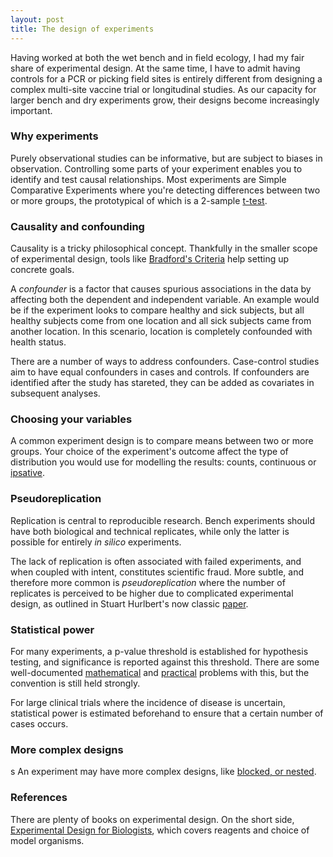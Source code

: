 ```yaml
---
layout: post
title: The design of experiments
---
```


Having worked at both the wet bench and in field ecology, I had my fair share of experimental design. At the same time, I have to admit having controls for a PCR or picking field sites is entirely different from designing a complex multi-site vaccine trial or longitudinal studies. As our capacity for larger bench and dry experiments grow, their designs become increasingly important.

### Why experiments

Purely observational studies can be informative, but are subject to biases in observation. Controlling some parts of your experiment enables you to identify and test causal relationships. Most experiments are Simple Comparative Experiments where you're detecting differences between two or more groups, the prototypical of which is a 2-sample [t-test](https://en.wikipedia.org/wiki/Student%27s_t-test).

### Causality and confounding

Causality is a tricky philosophical concept. Thankfully in the smaller scope of experimental design, tools like [Bradford's Criteria](https://en.wikipedia.org/wiki/Bradford_Hill_criteria) help setting up concrete goals.

A _confounder_ is a factor that causes spurious associations in the data by affecting both the dependent and independent variable. An example would be if the experiment looks to compare healthy and sick subjects, but all healthy subjects come from one location and all sick subjects came from another location. In this scenario, location is completely confounded with health status.

There are a number of ways to address confounders. Case-control studies aim to have equal confounders in cases and controls. If confounders are identified after the study has stareted, they can be added as covariates in subsequent analyses.

### Choosing your variables

A common experiment design is to compare means between two or more groups. Your choice of the experiment's outcome affect the type of distribution you would use for modelling the results: counts, continuous or [ipsative](https://en.wikipedia.org/wiki/Ipsative).

### Pseudoreplication

Replication is central to reproducible research. Bench experiments should have both biological and technical replicates, while only the latter is possible for entirely _in silico_ experiments.

The lack of replication is often associated with failed experiments, and when coupled with intent, constitutes scientific fraud. More subtle, and therefore more common is _pseudoreplication_ where the number of replicates is perceived to be higher due to complicated experimental design, as outlined in Stuart Hurlbert's now classic [paper](https://esajournals.onlinelibrary.wiley.com/doi/abs/10.2307/1942661).

### Statistical power

For many experiments, a p-value threshold is established for hypothesis testing, and significance is reported against this threshold. There are some well-documented [mathematical](https://www.nature.com/articles/nature.2016.19503) and [practical](https://www.ncbi.nlm.nih.gov/pmc/articles/PMC5738950/) problems with this, but the convention is still held strongly.

For large clinical trials where the incidence of disease is uncertain, statistical power is estimated beforehand to ensure that a certain number of cases occurs.

### More complex designs
s
An experiment may have more complex designs, like [blocked, or nested](https://online.stat.psu.edu/stat503/lesson/14).  

### References

There are plenty of books on experimental design. On the short side, [Experimental Design for Biologists](https://www.ncbi.nlm.nih.gov/pmc/articles/PMC4280443/), which covers reagents and choice of model organisms.
